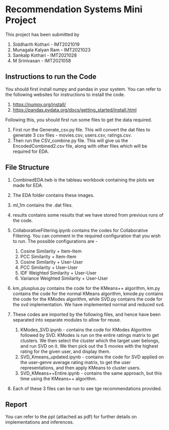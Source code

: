 # Recommendation Systems Mini Project

This project has been submitted by 

1. Siddharth Kothari - IMT2021019
2. Munagala Kalyan Ram - IMT2021023
3. Sankalp Kothari - IMT2021028
4. M Srinivasan - IMT2021058

## Instructions to run the Code

You should first install numpy and pandas in your system. You can refer to the following websites for instructions to install the code.

1. https://numpy.org/install/
2. https://pandas.pydata.org/docs/getting_started/install.html


Following this, you should first run some files to get the data required. 

1. First run the Generate_csv.py file. This will convert the dat files to generate 3 csv files - movies.csv, users.csv, ratings.csv.
2. Then run the CSV_combine.py file. This will give us the EncodedCombined2.csv file, along with other files which will be required for EDA.

## File Structure

1. CombinedEDA.twb is the tableau workbook containing the plots we made for EDA.
2. The EDA folder contains these images.
3. ml_1m contains the .dat files. 
4. results contains some results that we have stored from previous runs of the code.
5. CollaborativeFiltering.ipynb contains the codes for Collaborative Filtering. You can comment in the required configuration that you wish to run. The possible configurations are - 
    1. Cosine Similarity + Item-Item
    2. PCC Similarity + Item-Item
    3. Cosine Similarity + User-User
    4. PCC Similarity + User-User
    5. IDF Weighted Similarity + User-User
    6. Variance Weighted Similarity + User-User

6. km_plusplus.py contains the code for the KMeans++ algorithm, km.py contains the code for the normal KMeans algorithm, kmode.py contains the code for the KModes algorithm, while SVD.py contains the code for the svd implementation. We have implemented normal and reduced svd.

7. These codes are imported by the following files, and hence have been separated into separate modules to allow for reuse.
    1. KModes_SVD.ipynb - contains the code for KModes Algorithm followed by SVD. KModes is run on the entire ratings matrix to get clusters. We then select the cluster which the target user belongs, and run SVD on it. We then pick out the 5 movies with the highest rating for the given user, and display them.
    2. SVD_Kmeans_updated.ipynb - contains the code for SVD applied on the user-genre average rating matrix, to get the user representations, and then apply KMeans to cluster users.
    3. SVD_KMeans++Entire.ipynb - contains the same approach, but this time using the KMeans++ algorithm.

8. Each of these 3 files can be run to see tge recommendations provided.

## Report 

You can refer to the ppt (attached as pdf) for further details on implementations and inferences.